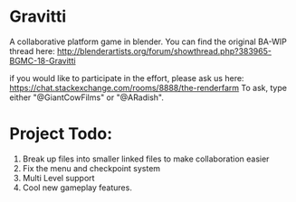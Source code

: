 # Gravitti

A collaborative platform game in blender. You can find the original BA-WIP thread here: http://blenderartists.org/forum/showthread.php?383965-BGMC-18-Gravitti

if you would like to participate in the effort, please ask us here: https://chat.stackexchange.com/rooms/8888/the-renderfarm
To ask, type either "@GiantCowFilms" or "@ARadish".

# Project Todo:

1. Break up files into smaller linked files to make collaboration easier
2. Fix the menu and checkpoint system
3. Multi Level support
4. Cool new gameplay features.
